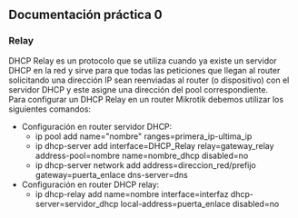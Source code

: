 ## Documentación práctica 0
### Relay 
DHCP Relay es un protocolo que se utiliza cuando ya existe un servidor DHCP en la red
y sirve para que todas las peticiones que llegan al router solicitando una dirección IP
sean reenviadas al router (o dispositivo) con el servidor DHCP y este asigne una dirección del pool
correspondiente.  
Para configurar un DHCP Relay en un router Mikrotik debemos utilizar los siguientes comandos:
- Configuración en router servidor DHCP:
    - ip pool add name="nombre" ranges=primera_ip-ultima_ip
    - ip dhcp-server add interface=DHCP_Relay relay=gateway_relay address-pool=nombre name=nombre_dhcp disabled=no
    - ip dhcp-server network add address=direccion_red/prefijo gateway=puerta_enlace dns-server=dns
- Configuración en router DHCP relay:
    - ip dhcp-relay add name=nombre interface=interfaz dhcp-server=servidor_dhcp local-address=puerta_enlace disabled=no